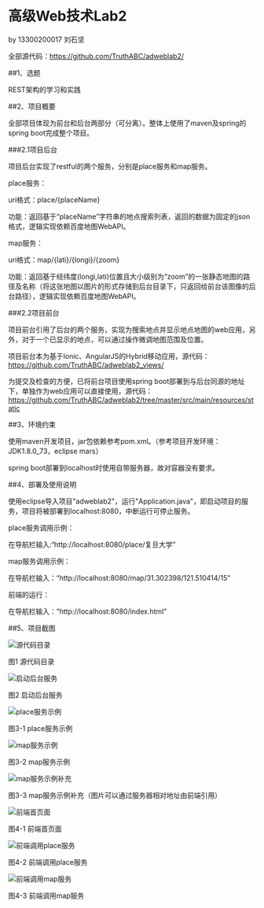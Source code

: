 ﻿# 高级Web技术Lab2

by 13300200017 刘石坚

全部源代码：https://github.com/TruthABC/adweblab2/

##1、选题

REST架构的学习和实践

##2、项目概要

全部项目体现为前台和后台两部分（可分离）。整体上使用了maven及spring的spring boot完成整个项目。

###2.1项目后台

项目后台实现了restful的两个服务，分别是place服务和map服务。

place服务：

uri格式：place/{placeName}

功能：返回基于“placeName”字符串的地点搜索列表，返回的数据为固定的json格式，逻辑实现依赖百度地图WebAPI。

map服务：

uri格式：map/{lati}/{longi}/{zoom}

功能：返回基于经纬度(longi,lati)位置且大小级别为“zoom”的一张静态地图的路径及名称（将这张地图以图片的形式存储到后台目录下，只返回给前台该图像的后台路径），逻辑实现依赖百度地图WebAPI。

###2.2项目前台

项目前台引用了后台的两个服务，实现为搜索地点并显示地点地图的web应用，另外，对于一个已显示的地点，可以通过操作微调地图范围及位置。

项目前台本为基于Ionic、AngularJS的Hybrid移动应用，源代码：https://github.com/TruthABC/adweblab2_views/

为提交及检查的方便，已将前台项目使用spring boot部署到与后台同源的地址下，单独作为web应用可以直接使用，源代码：https://github.com/TruthABC/adweblab2/tree/master/src/main/resources/static

##3、环境约束

使用maven开发项目，jar包依赖参考pom.xml。（参考项目开发环境：JDK1.8.0_73，eclipse mars）

spring boot部署到localhost时使用自带服务器，故对容器没有要求。

##4、部署及使用说明

使用eclipse导入项目"adweblab2"，运行"Application.java"，即启动项目的服务，项目将被部署到localhost:8080，中断运行可停止服务。

place服务调用示例：

在导航栏输入:“http://localhost:8080/place/复旦大学”

map服务调用示例：

在导航栏输入：“http://localhost:8080/map/31.302398/121.510414/15”

前端的运行：

在导航栏输入：“http://localhost:8080/index.html”

##5、项目截图

![源代码目录](http://r.photo.store.qq.com/psb?/9b204d79-d74b-4541-b873-14a3a61ad6e6/aKzArk1Qku0fdPCc3fvguXQgrVyGJgs9SSUz7Yi*Kbw!/r/dG8BAAAAAAAA)

图1 源代码目录




![启动后台服务](http://s368.photo.store.qq.com/psb?/9b204d79-d74b-4541-b873-14a3a61ad6e6/z4LFSRRn6pwa7xpXirdbWjg7HRVQTKVsT9RJGFUqsqc!/b/dHABAAAAAAAA)

图2 启动后台服务




![place服务示例](http://r.photo.store.qq.com/psb?/9b204d79-d74b-4541-b873-14a3a61ad6e6/SDGCCGKivIuDXnx9Toe3taT4AFH66l0eQ51izKnTADQ!/r/dH0BAAAAAAAA)

图3-1 place服务示例




![map服务示例](http://r.photo.store.qq.com/psb?/9b204d79-d74b-4541-b873-14a3a61ad6e6/8ubZ82T2rn6N.ldgrp0ccBTiVyK*h77sJM6J7LN9ogg!/r/dHEBAAAAAAAA)

图3-2 map服务示例




![map服务示例补充](http://r.photo.store.qq.com/psb?/9b204d79-d74b-4541-b873-14a3a61ad6e6/3x7HKsmAuIXhFzt*m090hiXhhn0*42sYgCzDR3RGj38!/r/dHIBAAAAAAAA)

图3-3 map服务示例补充（图片可以通过服务器相对地址由前端引用）




![前端首页面](http://s368.photo.store.qq.com/psb?/9b204d79-d74b-4541-b873-14a3a61ad6e6/dS6*hYmcClsb6iBfiUt5zZTF8t6Svvqe0CCTTGncbeE!/b/dHABAAAAAAAA)

图4-1 前端首页面




![前端调用place服务](http://r.photo.store.qq.com/psb?/9b204d79-d74b-4541-b873-14a3a61ad6e6/HyNexox.HFmhylPXOxVzpmtdZhmZOBAoy828gLiasMY!/r/dOEAAAAAAAAA)

图4-2 前端调用place服务




![前端调用map服务](http://r.photo.store.qq.com/psb?/9b204d79-d74b-4541-b873-14a3a61ad6e6/nJkzXONTGtUGnmT16tEvPt*kJrJEL2noeWO6rbhLa7w!/r/dG8BAAAAAAAA)

图4-3 前端调用map服务
